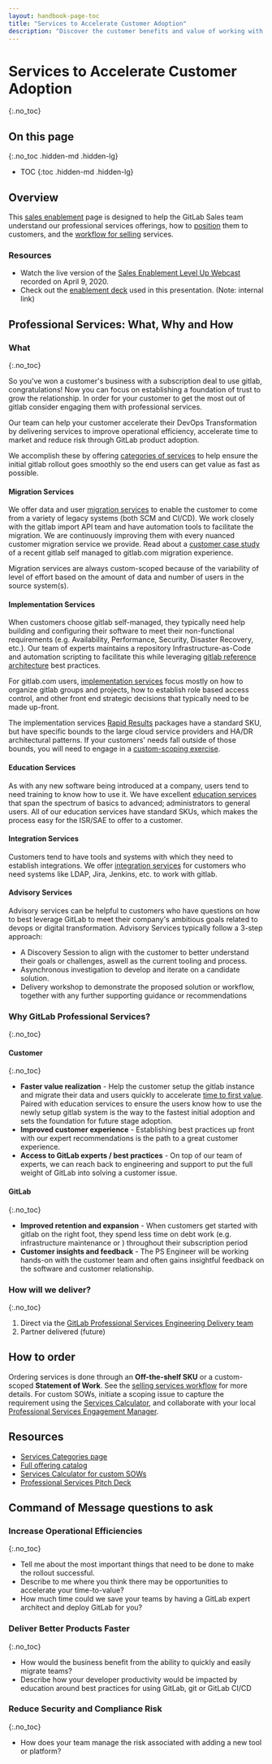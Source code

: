 ```yaml
---
layout: handbook-page-toc
title: "Services to Accelerate Customer Adoption"
description: "Discover the customer benefits and value of working with GitLab Professional Services."
---
```

# Services to Accelerate Customer Adoption
{:.no_toc}

## On this page
{:.no_toc .hidden-md .hidden-lg}

- TOC
{:toc .hidden-md .hidden-lg}

## Overview

This [sales enablement](/handbook/sales/training/sales-enablement-sessions/) page is designed to help the GitLab Sales team understand our professional services offerings, how to [position](/handbook/customer-success/professional-services-engineering/positioning/) them to customers, and the [workflow for selling](/handbook/customer-success/professional-services-engineering/selling/) services.

### Resources

 - Watch the live version of the [Sales Enablement Level Up Webcast](https://youtu.be/_04S2JhVZ5A) recorded on April 9, 2020.
- Check out the [enablement deck](https://docs.google.com/presentation/d/1VGfUC85NO74S5qaaNZ1yQydhZL3Be4ofBTG52xr_LEA/edit#slide=id.) used in this presentation. (Note: internal link)

<!-- ## Learning Objectives

1. Why sell Professional Services?
1. Services Portfolio
1. Current state & improvements
1. Services: Positioning and Process
1. Where to go for help -->

## Professional Services: What, Why and How

### What
{:.no_toc}

So you've won a customer's business with a subscription deal to use gitlab, congratulations! Now you can focus on establishing a foundation of trust to grow the relationship. In order for your customer to get the most out of gitlab consider engaging them with professional services.

Our team can help your customer accelerate their DevOps Transformation by delivering services to improve operational efficiency, accelerate time to market and reduce risk through GitLab product adoption.

We accomplish these by offering [categories of services](/services/) to help ensure the initial gitlab rollout goes smoothly so the end users can get value as fast as possible.

#### Migration Services
We offer data and user [migration services](/services/migration/) to enable the customer to come from a variety of legacy systems (both SCM and CI/CD). We work closely with the gitlab import API team and have automation tools to facilitate the migration. We are continuously improving them with every nuanced customer migration service we provide. Read about a [customer case study]() of a recent gitlab self managed to gitlab.com migration experience.

Migration services are always custom-scoped because of the variability of level of effort based on the amount of data and number of users in the source system(s).

#### Implementation Services
When customers choose gitlab self-managed, they typically need help building and configuring their software to meet their non-functional requirements (e.g. Availability, Performance, Security, Disaster Recovery, etc.). Our team of experts maintains a repository Infrastructure-as-Code and automation scripting to facilitate this while leveraging [gitlab reference architecture](https://docs.gitlab.com/ee/administration/reference_architectures/) best practices.

For gitlab.com users, [implementation services](/services/implementation/) focus mostly on how to organize gitlab groups and projects, how to establish role based access control, and other front end strategic decisions that typically need to be made up-front.

The implementation services [Rapid Results](/services/rapid-results/) packages have a standard SKU, but have specific bounds to the large cloud service providers and HA/DR architectural patterns. If your customers' needs fall outside of those bounds, you will need to engage in a [custom-scoping exercise](/handbook/customer-success/professional-services-engineering/selling/#custom-scoped-services).

#### Education Services
As with any new software being introduced at a company, users tend to need training to know how to use it. We have excellent [education services](/services/education/) that span the spectrum of basics to advanced; administrators to general users. All of our education services have standard SKUs, which makes the process easy for the ISR/SAE to offer to a customer.

#### Integration Services
Customers tend to have tools and systems with which they need to establish integrations. We offer [integration services](/services/implementation/integration/) for customers who need systems like LDAP, Jira, Jenkins, etc. to work with gitlab.

#### Advisory Services
Advisory services can be helpful to customers who have questions on how to best leverage GitLab to meet their company's ambitious goals related to devops or digital transformation.
Advisory Services typically follow a 3-step approach:
* A Discovery Session to align with the customer to better understand their goals or challenges, aswell as the current tooling and process.
* Asynchronous investigation to develop and iterate on a candidate solution.
* Delivery workshop to demonstrate the proposed solution or workflow, together with any further supporting guidance or recommendations

### Why GitLab Professional Services?
{:.no_toc}

#### Customer
{:.no_toc}

* **Faster value realization** - Help the customer setup the gitlab instance and migrate their data and users quickly to accelerate [time to first value](/handbook/customer-success/vision/#time-to-value-kpis). Paired with education services to ensure the users know how to use the newly setup gitlab system is the way to the fastest initial adoption and sets the foundation for future stage adoption.
* **Improved customer experience** - Establishing best practices up front with our expert recommendations is the path to a great customer experience.
* **Access to GitLab experts / best practices** - On top of our team of experts, we can reach back to engineering and support to put the full weight of GitLab into solving a customer issue.

#### GitLab
{:.no_toc}

* **Improved retention and expansion** - When customers get started with gitlab on the right foot, they spend less time on debt work (e.g. infrastructure maintenance or ) throughout their subscription period
* **Customer insights and feedback** - The PS Engineer will be working hands-on with the customer team and often gains insightful feedback on the software and customer relationship.

### How will we deliver?
{:.no_toc}

1. Direct via the [GitLab Professional Services Engineering Delivery team](/handbook/customer-success/professional-services-engineering/#team-members-and-roles)
1. Partner delivered (future)

## How to order

Ordering services is done through an **Off-the-shelf SKU** or a custom-scoped **Statement of Work**.  See the [selling services workflow](/handbook/customer-success/professional-services-engineering/selling/) for more details.
For custom SOWs, initiate a scoping issue to capture the requirement using the [Services Calculator](https://services-calculator.gitlab.io/), and collaborate with your local [Professional Services Engagement Manager](https://handbook.gitlab.com/job-families/sales/job-professional-services-engagement-manager/).

## Resources

* [Services Categories page](/services/)
* [Full offering catalog](/services/catalog/)
* [Services Calculator for custom SOWs](https://services-calculator.gitlab.io/)
* [Professional Services Pitch Deck](https://docs.google.com/presentation/d/1CFR8_ZyE9r4Dk_mjoWGe4ZkhtBimSdN0pylIPu-NAeU/edit#slide=id.g3667cdc662_0_1)


## Command of Message questions to ask

### Increase Operational Efficiencies
{:.no_toc}

* Tell me about the most important things that need to be done to make the rollout successful.
* Describe to me where you think there may be opportunities to accelerate your time-to-value?
* How much time could we save your teams by having a GitLab expert architect and deploy GitLab for you?

### Deliver Better Products Faster
{:.no_toc}

* How would the business benefit from the ability to quickly and easily migrate teams?
* Describe how your developer productivity would be impacted by education around best practices for using GitLab, git or GitLab CI/CD

### Reduce Security and Compliance Risk
{:.no_toc}

* How does your team manage the risk associated with adding a new tool or platform?
